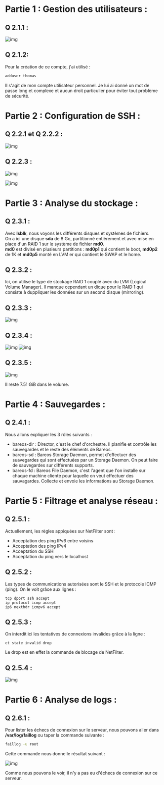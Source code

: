 # Partie 1 : Gestion des utilisateurs : 

## Q 2.1.1 : 

![img](https://github.com/ThomasDominici/CheckPoint3/blob/Ressources/ImagesEXO2/q211.JPG?raw=true)

## Q 2.1.2: 

Pour la création de ce compte, j'ai utilisé :

```Bash
adduser thomas
```

Il s'agit de mon compte utilisateur personnel. Je lui ai donné un mot de passe long et complexe et aucun droit particulier pour éviter tout problème de sécurité. 


# Partie 2 : Configuration de SSH : 

## Q 2.2.1 et Q 2.2.2 :

![img](https://github.com/ThomasDominici/CheckPoint3/blob/Ressources/ImagesEXO2/q221-q222.JPG?raw=true)

## Q 2.2.3 : 

![img](https://github.com/ThomasDominici/CheckPoint3/blob/Ressources/ImagesEXO2/q223a.JPG?raw=true)

![img](https://github.com/ThomasDominici/CheckPoint3/blob/Ressources/ImagesEXO2/tttt.JPG?raw=true)

# Partie 3 : Analyse du stockage : 

## Q 2.3.1 : 

Avec **lsblk**, nous voyons les différents disques et systèmes de fichiers.  
On a ici une disque **sda** de 8 Go, partitionné entièrement et avec mise en place d'un RAID 1 sur le système de fichier **md0**.  
**md0** est divisé en plusieurs partitions : **md0p1** qui contient le boot, **md0p2** de 1K et **md0p5** monté en LVM er qui contient le SWAP et le home.

## Q 2.3.2 :

Ici, on utilise le type de stockage RAID 1 couplé avec du LVM (Logical Volume Manager). Il manque cependant un dique pour le RAID 1 qui consiste à duppliquer les données sur un second disque (mirroring).

## Q 2.3.3 : 

![img](https://github.com/ThomasDominici/CheckPoint3/blob/Ressources/ImagesEXO2/q233.JPG?raw=true)

## Q 2.3.4 :

![img](https://github.com/ThomasDominici/CheckPoint3/blob/Ressources/ImagesEXO2/q234a.JPG?raw=true)
![img](https://github.com/ThomasDominici/CheckPoint3/blob/Ressources/ImagesEXO2/q234b.JPG?raw=true)

## Q 2.3.5 :

![img](https://github.com/ThomasDominici/CheckPoint3/blob/Ressources/ImagesEXO2/q235.JPG?raw=true)

Il reste 7.51 GiB dans le volume.

# Partie 4 : Sauvegardes : 

## Q 2.4.1 : 

Nous allons expliquer les 3 rôles suivants : 
- bareos-dir : Director, c'est le chef d'orchestre. Il planifie et contrôle les sauvegardes et le reste des éléments de Bareos.
- bareos-sd : Bareos Storage Daemon, permet d'effectuer des suavegardes qui sont effectuées par un Storage Daemon. On peut faire de sauvegardes sur différents supports.
-  bareos-fd : Bareos File Daemon, c'est l'agent que l'on installe sur chaque machine cliente pour laquelle on veut effectuer des sauvagardes. Collecte et envoie les informations au Storage Daemon.


# Partie 5 : Filtrage et analyse réseau : 

## Q 2.5.1 :

Actuellement, les règles appiquées sur NetFilter sont :  
- Acceptation des ping IPv6 entre voisins
- Acceptation des ping IPv4
- Acceptation du SSH
- Acceptation du ping vers le localhost

## Q 2.5.2 : 

Les types de communications autorisées sont le SSH et le protocole ICMP (ping). 
On le voit grâce aux lignes : 

```
tcp dport ssh accept
ip protocol icmp accept
ip6 nexthdr icmpv6 accept
```


## Q 2.5.3 :

On interdit ici les tentatives de connexions invalides grâce à la ligne :
```
ct state invalid drop
```
Le drop est en effet la commande de blocage de NetFilter.

## Q 2.5.4 : 

![img](https://github.com/ThomasDominici/CheckPoint3/blob/Ressources/ImagesEXO2/q254.JPG?raw=true)



#  Partie 6 : Analyse de logs : 

## Q 2.6.1 : 

Pour lister les échecs de connexion sur le serveur, nous pouvons aller dans **/var/log/faillog** ou taper la commande suivante : 
```Bash
faillog -u root
```

Cette commande nous donne le résultat suivant :  

![img](https://github.com/ThomasDominici/CheckPoint3/blob/Ressources/ImagesEXO2/q261.JPG?raw=true)

Comme nous pouvons le voir, il n'y a pas eu d'échecs de connexion sur ce serveur.

